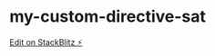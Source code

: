 # my-custom-directive-sat

[Edit on StackBlitz ⚡️](https://stackblitz.com/edit/my-custom-directive-sat)